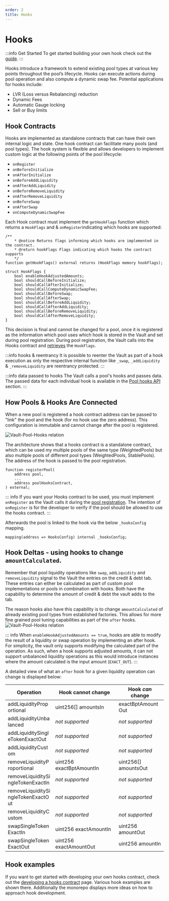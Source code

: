 ```yaml
---
order: 2
title: Hooks
---
```

# Hooks

:::info Get Started
To get started building your own hook check out the [guide](../../build-a-custom-amm/build-an-amm/extend-existing-pool-type-using-hooks.md).
:::

Hooks introduce a framework to extend existing pool types at various key points throughout the pool’s lifecycle. Hooks can execute actions during pool operation and also compute a dynamic swap fee. Potential applications for hooks include:
- LVR (Loss versus Rebalancing) reduction 
- Dynamic Fees
- Automatic Gauge locking
- Sell or Buy limits

## Hook Contracts

Hooks are implemented as standalone contracts that can have their own internal logic and state. One hook contract can facilitate many pools (and pool types). The hook system is flexible and allows developers to implement custom logic at the following points of the pool lifecycle:

- `onRegister`
- `onBeforeInitialize`
- `onAfterInitialize`
- `onBeforeAddLiquidity`
- `onAfterAddLiquidity`
- `onBeforeRemoveLiquidity`
- `onAfterRemoveLiquidity`
- `onBeforeSwap`
- `onAfterSwap`
- `onComputeDynamicSwapFee`


Each Hook contract must implement the `getHookFlags` function which returns a `HookFlags` and & `onRegister`indicating which hooks are supported:
```solidity
/**
    * @notice Returns flags informing which hooks are implemented in the contract.
    * @return hookFlags Flags indicating which hooks the contract supports
    */
function getHookFlags() external returns (HookFlags memory hookFlags);
```

```solidity
struct HookFlags {
    bool enableHookAdjustedAmounts;
    bool shouldCallBeforeInitialize;
    bool shouldCallAfterInitialize;
    bool shouldCallComputeDynamicSwapFee;
    bool shouldCallBeforeSwap;
    bool shouldCallAfterSwap;
    bool shouldCallBeforeAddLiquidity;
    bool shouldCallAfterAddLiquidity;
    bool shouldCallBeforeRemoveLiquidity;
    bool shouldCallAfterRemoveLiquidity;
}
```
This decision is final and cannot be changed for a pool, once it is registered as the information which pool uses which hook is stored in the Vault and set during pool registration. During pool registration, the Vault calls into the Hooks contract and [retrieves](https://github.com/balancer/balancer-v3-monorepo/blob/49553c0546121f7725e0b024b240d6e722f02538/pkg/vault/contracts/VaultExtension.sol#L198) the `HookFlags`. 



:::info hooks & reentrancy
It is possible to reenter the Vault as part of a hook execution as only the respective internal function like `_swap`, `_addLiquidity` & `_removeLiquidity` are reentrancy protected.
:::

:::info data passed to hooks
The Vault calls a pool's hooks and passes data. The passed data for each individual hook is available in the [Pool hooks API](/developer-reference/contracts/hooks-api.html) section.
:::

## How Pools & Hooks Are Connected

When a new pool is registered a hook contract address can be passed to "link" the pool and the hook (for no hook use the zero address). This configuration is immutable and cannot change after the pool is registered.

![Vault-Pool-Hooks relation](/images/hooks.png)

The architecture shows that a hooks contract is a standalone contract, which can be used my multiple pools of the same type (WeightedPools) but also multiple pools of different pool types (WeightedPools, StablePools). The address of the hook is passed to the pool registration.

```solidity
function registerPool(
    address pool,
    ...
    address poolHooksContract,
) external;
```

::: info
If you want your Hooks contract to be used, you must implement `onRegister` as the Vault calls it during the [pool registration](https://github.com/balancer/balancer-v3-monorepo/blob/49553c0546121f7725e0b024b240d6e722f02538/pkg/vault/contracts/VaultExtension.sol#L184). The intention of `onRegister` is for the developer to verify if the pool should be allowed to use the hooks contract.
:::

Afterwards the pool is linked to the hook via the below `_hooksConfig` mapping.

```solidity
mapping(address => HooksConfig) internal _hooksConfig;
```


## Hook Deltas - using hooks to change `amountCalculated`.

Remember that pool liquidity operations like `swap`, `addLiquidity` and `removeLiquidity` signal to the Vault the entries on the credit & debt tab. These entries can either be calculated as part of custom pool implementations or pools in combination with hooks. Both have the capability to determine the amount of credit & debt the vault adds to the tab.

The reason hooks also have this capability is to change `amountCalculated` of already existing pool types from established factories. This allows for more fine grained pool tuning capabilities as part of the `after` hooks. 
![Vault-Pool-Hooks relation](/images/hook-delta.png)


::: info
When `enableHookAdjustedAmounts == true`, hooks are able to modify the result of a liquidity or swap
operation by implementing an after hook. For simplicity, the vault only supports modifying the
calculated part of the operation. As such, when a hook supports adjusted amounts, it can not support
unbalanced liquidity operations as this would introduce instances where the amount calculated is the
input amount (`EXACT_OUT`).
:::

A detailed view of what an `after` hook for a given liquidity operation can change is displayed below:

| Operation                            | Hook cannot change       | Hook _can_ change     |
| --------                             |    -------               |  -------            |
| addLiquidityProportional             | uint256[] amountsIn      | exactBptAmountOut   |
| addLiquidityUnbalanced               | *not supported*          | *not supported*     |
| addLiquiditySingleTokenExactOut      | *not supported*          | *not supported*     |
| addLiquidityCustom                   | *not supported*          | *not supported*     |
| removeLiquidityProportional          | uint256 exactBptAmountIn | uint256[] amountsOut|
| removeLiquiditySingleTokenExactIn    | *not supported*          | *not supported*     |
| removeLiquiditySingleTokenExactOut   | *not supported*          | *not supported*     |
| removeLiquidityCustom                | *not supported*          | *not supported*     |
| swapSingleTokenExactIn               | uint256 exactAmountIn    | uint256 amountOut   |
| swapSingleTokenExactOut              | uint256 exactAmountOut   | uint256 amountIn    |


## Hook examples
If you want to get started with developing your own hooks contract, check out the [developing a hooks contract](/build-a-custom-amm/build-an-amm/extend-existing-pool-type-using-hooks.html) page. Various hook examples are shown there. Additionally the monorepo displays more ideas on how to approach hook development.


<style scoped>
table {
    display: table;
    width: 100%;
}
table th:first-of-type, td:first-of-type {
    width: 30%;
}
table th:nth-of-type(2) {
    width: 40%;
}
td {
    max-width: 0;
    overflow: hidden;
}
</style>
